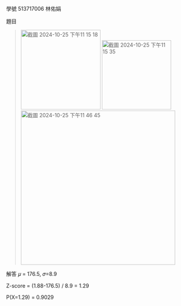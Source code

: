 學號 513717006 林佑娟

題目
><img width="215" alt="截圖 2024-10-25 下午11 15 18" src="https://github.com/user-attachments/assets/cae2bc4d-1fcc-4828-bcf2-2d2294592487">
><img width="187" alt="截圖 2024-10-25 下午11 15 35" src="https://github.com/user-attachments/assets/82982cf4-4bff-4f85-831d-9fd067098123">
><img width="417" alt="截圖 2024-10-25 下午11 46 45" src="https://github.com/user-attachments/assets/cb263d4c-b164-4244-bf1d-1aed3fa2b41a">

解答
𝜇 = 176.5,  𝜎=8.9

Z-score = (1.88-176.5) / 8.9 = 1.29

P(X=1.29) = 0.9029


